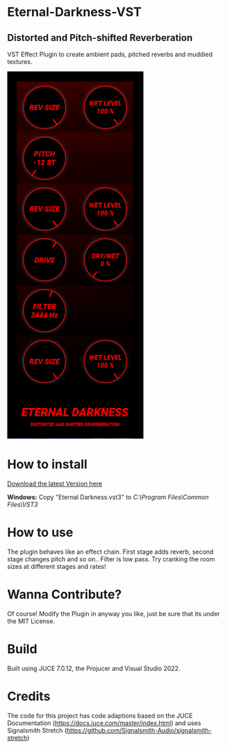 # Eternal-Darkness-VST
## Distorted and Pitch-shifted Reverberation
VST Effect Plugin to create ambient pads, pitched reverbs and muddied textures.

![Eternal_Darkness Screenshot](https://github.com/MichaelHurst97/Eternal-Darkness-VST/blob/main/Assets/Eternal_Darkness_Screenshot.PNG "Eternal Darkness Screenshot")


How to install
======
[Download the latest Version here](https://github.com/MichaelHurst97/Eternal-Darkness-VST/releases/tag/Release)


**Windows:** Copy "Eternal Darkness.vst3" to *C:\Program Files\Common Files\VST3*


How to use
======
The plugin behaves like an effect chain. First stage adds reverb, second stage changes pitch and so on..
Filter is low pass.
Try cranking the room sizes at different stages and rates!

Wanna Contribute?
======
Of course! Modify the Plugin in anyway you like, just be sure that its under the MIT License.


Build
======
Built using JUCE 7.0.12, the Projucer and Visual Studio 2022.


Credits
======
The code for this project has code adaptions based on the JUCE Documentation (https://docs.juce.com/master/index.html) and uses Signalsmith Stretch (https://github.com/Signalsmith-Audio/signalsmith-stretch)

